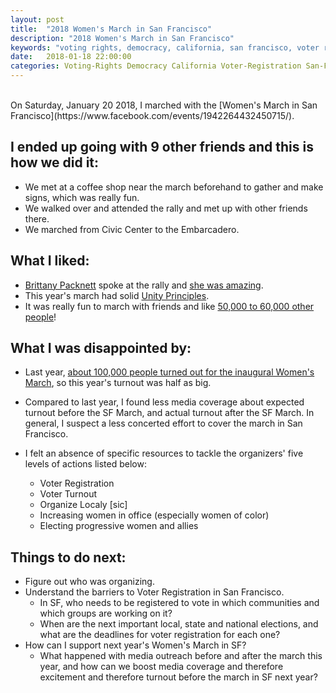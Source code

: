 ```yaml
---
layout: post
title:  "2018 Women's March in San Francisco"
description: "2018 Women's March in San Francisco"
keywords: "voting rights, democracy, california, san francisco, voter registration, womens march, 218"
date:   2018-01-18 22:00:00
categories: Voting-Rights Democracy California Voter-Registration San-Francisco Womens-March 2018
---
```

<br>
On Saturday, January 20 2018, I marched with the [Women's March in San Francisco](https://www.facebook.com/events/1942264432450715/).

## I ended up going with 9 other friends and this is how we did it:

* We met at a coffee shop near the march beforehand to gather and make signs, which was really fun.
* We walked over and attended the rally and met up with other friends there.
* We marched from Civic Center to the Embarcadero.


## What I liked:

* [Brittany Packnett](https://en.wikipedia.org/wiki/Brittany_Packnett) spoke at the rally and [she was amazing](https://twitter.com/maybeitsmagic/status/954850768615387136).
* This year's march had solid [Unity Principles](http://womensmarchca.com/unity/).
* It was really fun to march with friends and like [50,000 to 60,000 other people](http://abc7news.com/politics/womens-march-participants-flood-san-francisco/2972358/)!


## What I was disappointed by:

* Last year, [about 100,000 people turned out for the inaugural Women's March](http://sanfrancisco.cbslocal.com/2017/01/21/huge-crowd-san-francisco-rally-womens-march/), so this year's turnout was half as big.
* Compared to last year, I found less media coverage about expected turnout before the SF March, and actual turnout after the SF March. In general, I suspect a less concerted effort to cover the march in San Francisco.
* I felt an absence of specific resources to tackle the organizers' five levels of actions listed below:

    * Voter Registration
    * Voter Turnout
    * Organize Localy [sic]
    * Increasing women in office (especially women of color)
    * Electing progressive women and allies

## Things to do next:

* Figure out who was organizing.
* Understand the barriers to Voter Registration in San Francisco.
  * In SF, who needs to be registered to vote in which communities and which groups are working on it?
  * When are the next important local, state and national elections, and what are the deadlines for voter registration for each one?
* How can I support next year's Women's March in SF?
  * What happened with media outreach before and after the march this year, and how can we boost media coverage and therefore excitement and therefore turnout before the march in SF next year?
